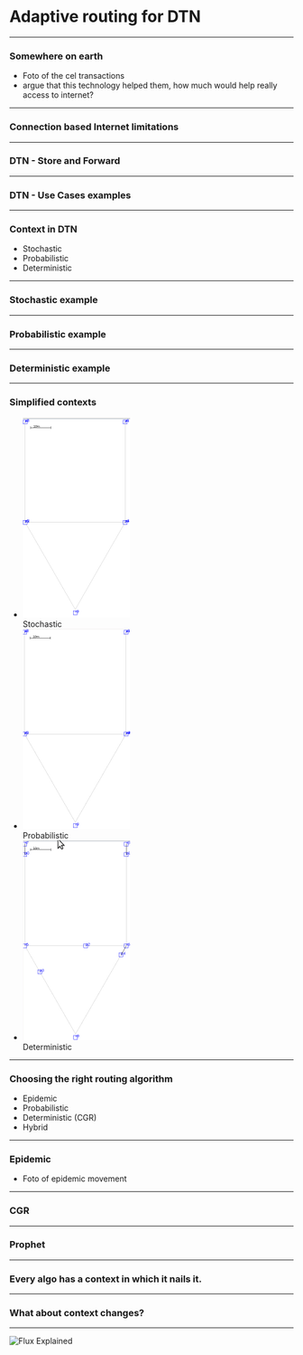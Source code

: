 # Adaptive routing for DTN

---

### Somewhere on earth

- Foto of the cel transactions
- argue that this technology helped them, how much would help really access to internet?

---

### Connection based Internet limitations

---

### DTN - Store and Forward

---

### DTN - Use Cases examples

---

### Context in DTN

- Stochastic
- Probabilistic
- Deterministic

---

### Stochastic example

---

### Probabilistic example

---

### Deterministic example

---

### Simplified contexts
<ul class="list-unstyled list-inline text-center">
  <li>
    <img src="https://raw.githubusercontent.com/irigon/ASiCS_presentation/master/figures/Stochastic.gif" alt= "Stochastic" width="190" height="354">
    <figcaption>Stochastic</figcaption>
  </li>
  <li>
    <img src="https://raw.githubusercontent.com/irigon/ASiCS_presentation/master/figures/Probabilistic.gif" alt= "Probabilistic" width="190" height="354">
    <figcaption>Probabilistic</figcaption>
  </li>
  <li>
  <img src="https://raw.githubusercontent.com/irigon/ASiCS_presentation/master/figures/Deterministic.gif" alt= "Deterministic" width="190" height="354">
  <figcaption>Deterministic</figcaption>
  </li>
</ul>

---

### Choosing the right routing algorithm

- Epidemic
- Probabilistic
- Deterministic (CGR)
- Hybrid

---

### Epidemic

- Foto of epidemic movement

---

### CGR

---

### Prophet

---

### Every algo has a context in which it nails it.

---

### What about context changes?

---


![Flux Explained](https://facebook.github.io/flux/img/flux-simple-f8-diagram-explained-1300w.png)
